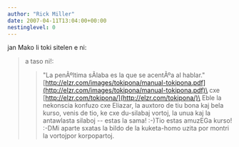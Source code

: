 ```yaml
---
author: "Rick Miller"
date: 2007-04-11T13:04:00+00:00
nestinglevel: 0
---
```

jan Mako li toki sitelen e ni:
> a taso ni!:
>> "La penÃºltima sÃ­laba es la que se acentÃºa al hablar."
> [http://elzr.com/images/tokipona/manual-tokipona.pdf](http://elzr.com/images/tokipona/manual-tokipona.pdf)\
> cxe [http://elzr.com/tokipona/](http://elzr.com/tokipona/)\
>> Eble la nekonscia konfuzo cxe Eliazar, la auxtoro de tiu bona kaj
> bela kurso, venis de tio, ke cxe du-silabaj vortoj, la unua kaj la
> antawlasta silaboj --
 estas la sama! :-)Tio estas amuzEGa kurso! :-DMi aparte sxatas la bildo de la kuketa-homo uzita por montri la vortojpor korpopartoj.